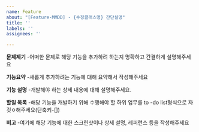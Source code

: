 ```yaml
---
name: Feature
about: "[Feature-MMDD] - {수정클래스명} 간단설명"
title: ''
labels: ''
assignees: ''

---
```


**문제제기**
-어떠한 문제로 해당 기능을 추가하려 하는지 명확하고 간결하게 설명해주세요

**기능요약**
-새롭게 추가하려는 기능에 대해 요약해서 작성해주세요

**기능 설명**
-개발해야 하는 상세 내용에 대해 설명해주세요.

**할일 목록**
-해당 기능을 개발하기 위해 수행해야 할 하위 업무를 to -do list형식으로 자것ㅇ해주세요(단축키-[])

**비고**
-여기에 해당 기능에 대한 스크린샷이나 상세 설명, 레퍼런스 등을 작성해주세요
